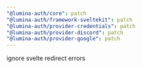 ```yaml
---
"@lumina-auth/core": patch
"@lumina-auth/framework-sveltekit": patch
"@lumina-auth/provider-credentials": patch
"@lumina-auth/provider-discord": patch
"@lumina-auth/provider-google": patch
---
```


ignore svelte redirect errors
